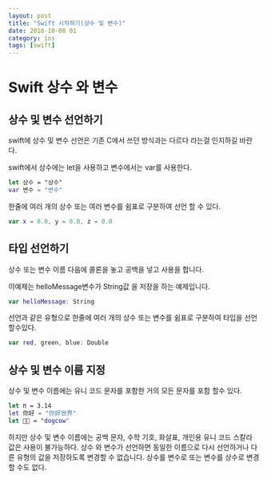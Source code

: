```yaml
---
layout: post
title: "Swift 시작하기(상수 및 변수)"
date: 2018-10-08 01
category: ios
tags: [swift]
---
```




# Swift 상수 와 변수

<!-- more -->

## 상수 및 변수 선언하기

swift에 상수 및 변수 선언은 기존 C에서 쓰던 방식과는 다르다 라는걸 인지하길 바란다.

swift에서 상수에는 let을 사용하고 변수에서는 var를 사용한다.

```swift
let 상수 = "상수"
var 변수 = "변수"
```

한줄에 여러 개의 상수 또는 여러 변수를 쉼표로 구분하여 선언 할 수 있다.

```swift
var x = 0.0, y = 0.0, z = 0.0
```



## 타입 선언하기

상수 또는 변수 이름 다음에 콜론을 놓고 공백을 넣고 사용을 합니다.

이예제는 helloMessage변수가 String값 을 저장을 하는 예제입니다.

```swift
var helloMessage: String
```



선언과 같은 유형으로 한줄에 여러 개의 상수 또는 변수를 쉼표로 구분하여 타입을 선언 할수있다.

```swift
var red, green, blue: Double
```



## 상수 및 변수 이름 지정

상수 및 변수 이름에는 유니 코드 문자를 포함한 거의 모든 문자를 포함 할수 있다.

```swift
let π = 3.14
let 你好 = "你好世界"
let 🐶🐮 = "dogcow"
```



하지만  상수 및 변수 이름에는 공백 문자, 수학 기호, 화살표, 개인용 유니 코드 스칼라 값은 사용이 불가능하다. 상수 와 변수가 선언하면 동일한 이름으로 다시 선언하거나 다른 유형의 값을 저장하도록 변경할 수 없습니다. 상수를 변수로 또는 변수를 상수로 변경할 수도 없다.